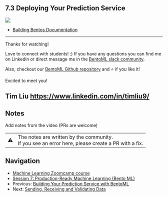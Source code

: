 
## 7.3 Deploying Your Prediction Service

<a href="https://www.youtube.com/watch?v=qpjLm_Lm4FA&list=PL3MmuxUbc_hIhxl5Ji8t4O6lPAOpHaCLR"><img src="images/thumbnail-7-03.jpg"></a>
 

* [Building Bentos Documentation](https://docs.bentoml.org/en/latest/concepts/bento.html)

---
Thanks for watching!

Love to connect with students! :) If you have any questions you can find me on Linkedin 
or direct message me in the [BentoML slack community](https://l.bentoml.com/join-slack-mlzoomcamp).

Also, checkout our [BentoML Github repository](https://l.bentoml.com/github-bentoml-mlzoomcamp) and ⭐️ if you like it!

Excited to meet you!

Tim Liu
https://www.linkedin.com/in/timliu9/
---

## Notes

Add notes from the video (PRs are welcome)


<table>
   <tr>
      <td>⚠️</td>
      <td>
         The notes are written by the community. <br>
         If you see an error here, please create a PR with a fix.
      </td>
   </tr>
</table>


## Navigation

* [Machine Learning Zoomcamp course](../)
* [Session 7: Production-Ready Machine Learning (Bento ML)](./)
* Previous: [Building Your Prediction Service with BentoML](02-build-bento-service.md)
* Next: [Sending, Receiving and Validating Data](04-validation.md)